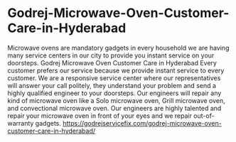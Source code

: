 # Godrej-Microwave-Oven-Customer-Care-in-Hyderabad
Microwave ovens are mandatory gadgets in every household we are having many service centers in our city to provide you instant service on your doorsteps. Godrej Microwave Oven Customer Care in Hyderabad Every customer prefers our service because we provide instant service to every customer. We are a responsive service center where our representatives will answer your call politely, they understand your problem and send a highly qualified engineer to your doorsteps. Our engineers will repair any kind of microwave oven like a Solo microwave oven, Grill microwave oven, and convectional microwave oven. Our engineers are highly talented and repair your microwave oven in front of your eyes and we repair out-of-warranty gadgets. https://godrejservicefix.com/godrej-microwave-oven-customer-care-in-hyderabad/
